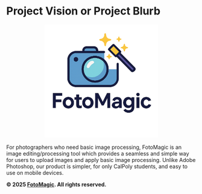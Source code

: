 # Project Vision or Project Blurb

<p align="center">
  <img src="../frontend/public/logo.png" alt="Fotomagic logo" width="300"/>
</p>
For photographers who need basic image processing, FotoMagic is an image editing/processing tool which provides a seamless and simple way for users to upload images and apply basic image processing. Unlike Adobe Photoshop, our product is simpler, for only CalPoly students, and easy to use on mobile devices.

**© 2025 [FotoMagic](https://ambitious-dune-0f7fde21e.6.azurestaticapps.net/). All rights reserved.**
